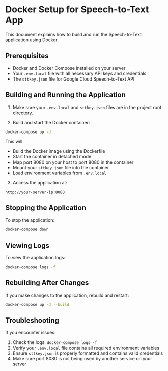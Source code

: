 # Docker Setup for Speech-to-Text App

This document explains how to build and run the Speech-to-Text application using Docker.

## Prerequisites

- Docker and Docker Compose installed on your server
- Your `.env.local` file with all necessary API keys and credentials
- The `sttkey.json` file for Google Cloud Speech-to-Text API

## Building and Running the Application

1. Make sure your `.env.local` and `sttkey.json` files are in the project root directory.

2. Build and start the Docker container:

```bash
docker-compose up -d
```

This will:
- Build the Docker image using the Dockerfile
- Start the container in detached mode
- Map port 8080 on your host to port 8080 in the container
- Mount your `sttkey.json` file into the container
- Load environment variables from `.env.local`

3. Access the application at:

```
http://your-server-ip:8080
```

## Stopping the Application

To stop the application:

```bash
docker-compose down
```

## Viewing Logs

To view the application logs:

```bash
docker-compose logs -f
```

## Rebuilding After Changes

If you make changes to the application, rebuild and restart:

```bash
docker-compose up -d --build
```

## Troubleshooting

If you encounter issues:

1. Check the logs: `docker-compose logs -f`
2. Verify your `.env.local` file contains all required environment variables
3. Ensure `sttkey.json` is properly formatted and contains valid credentials
4. Make sure port 8080 is not being used by another service on your server 